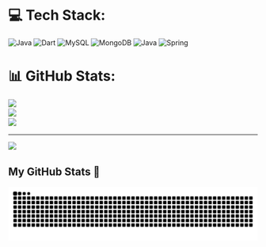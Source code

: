 
# 💻 Tech Stack:
![Java](https://img.shields.io/badge/java-%23ED8B00.svg?style=for-the-badge&logo=openjdk&logoColor=white) ![Dart](https://img.shields.io/badge/dart-%230175C2.svg?style=for-the-badge&logo=dart&logoColor=white) ![MySQL](https://img.shields.io/badge/mysql-4479A1.svg?style=for-the-badge&logo=mysql&logoColor=white) ![MongoDB](https://img.shields.io/badge/MongoDB-%234ea94b.svg?style=for-the-badge&logo=mongodb&logoColor=white) ![Java](https://img.shields.io/badge/java-%23ED8B00.svg?style=for-the-badge&logo=openjdk&logoColor=white) ![Spring](https://img.shields.io/badge/spring-%236DB33F.svg?style=for-the-badge&logo=spring&logoColor=white)
# 📊 GitHub Stats:
![](https://github-readme-stats.vercel.app/api?username=Ryon-Tran&theme=dark&hide_border=false&include_all_commits=false&count_private=false)<br/>
![](https://nirzak-streak-stats.vercel.app/?user=Ryon-Tran&theme=dark&hide_border=false)<br/>
![](https://github-readme-stats.vercel.app/api/top-langs/?username=Ryon-Tran&theme=dark&hide_border=false&include_all_commits=false&count_private=false&layout=compact)

---
[![](https://visitcount.itsvg.in/api?id=Ryon-Tran&icon=0&color=0)](https://visitcount.itsvg.in)

## My GitHub Stats 🐍

<p align="center">
  <picture>
    <source media="(prefers-color-scheme: dark)" srcset="https://github.com/Ryon-Tran/Ryon-Tran/blob/output/github-contribution-grid-snake-dark.svg" />
    <source media="(prefers-color-scheme: light)" srcset="https://github.com/Ryon-Tran/Ryon-Tran/blob/output/github-contribution-grid-snake.svg" />
    <img alt="GitHub Snake" src="https://github.com/Ryon-Tran/Ryon-Tran/blob/output/github-contribution-grid-snake.svg" />
  </picture>
</p>
